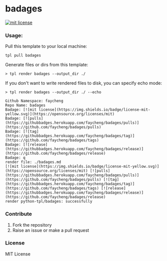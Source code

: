 # badages

[![mit license](https://img.shields.io/badge/license-mit-yellow.svg)](https://opensource.org/licenses/mit)

### Usage:

Pull this template to your local machine:

```
tpl pull badages

```

Generate files or dirs from this template:

```
> tpl render badages --output_dir ./

```

If you don't want to write rendered files to disk, you can specify echo mode:

```
> tpl render badages --output_dir ./ --echo

Github Namespace: faycheng
Repo Name: badages
Badage: [![mit license](https://img.shields.io/badge/license-mit-yellow.svg)](https://opensource.org/licenses/mit)
Badage: [![pulls](https://githubbadges.herokuapp.com/faycheng/badages/pulls)](https://github.com/faycheng/badages/pulls)
Badage: [![tag](https://githubbadges.herokuapp.com/faycheng/badages/tag)](https://github.com/faycheng/badages/tags)
Badage: [![release](https://githubbadges.herokuapp.com/faycheng/badages/release)](https://github.com/faycheng/badages/release)
Badage: q
render file: ./badages.md
[![mit license](https://img.shields.io/badge/license-mit-yellow.svg)](https://opensource.org/licenses/mit) [![pulls](https://githubbadges.herokuapp.com/faycheng/badages/pulls)](https://github.com/faycheng/badages/pulls) [![tag](https://githubbadges.herokuapp.com/faycheng/badages/tag)](https://github.com/faycheng/badages/tags) [![release](https://githubbadges.herokuapp.com/faycheng/badages/release)](https://github.com/faycheng/badages/release)
render python-tpl/badages: successfully
```

### Contribute

1. Fork the repository
2. Raise an issue or make a pull request

### License

MIT License

